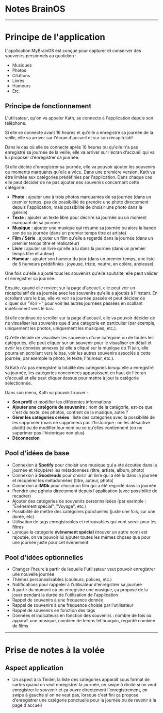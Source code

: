 # Notes BrainOS

---

# Principe de l'application

L'application MyBrainOS est conçue pour capturer et conserver des souvenirs personnels au quotidien :

- Musiques
- Photos
- Citations
- Livres
- Humeurs
- Etc.

## Principe de fonctionnement

L'utilisateur, qu'on va appeler Kath, se connecte à l'application depuis son téléphone.

Si elle se connecte avant 16 heures et qu'elle a enregistré sa journée de la veille, elle va arriver sur l'écran d'accueil et sur son récapitulatif.

Dans le cas où elle se connecte après 16 heures ou qu'elle n'a pas enregistré sa journée de la veille, elle va arriver sur l'écran d'accueil qui va lui proposer d'enregistrer sa journée.

Si elle décide d'enregistrer sa journée, elle va pouvoir ajouter les souvenirs ou moments marquants qu'elle a vécu. Dans une première version, Kath va être limitée aux catégories prédéfinies par l'application. Dans chaque cas elle peut décider de ne pas ajouter des souvenirs concernant cette catégorie :

- **Photo** : ajouter une à trois photos marquantes de sa journée (dans un premier temps, pas de possibilité de prendre une photo directement depuis l'application, mais possibilité de choisir une photo dans la galerie)
- **Texte** : ajouter un texte libre pour décrire sa journée ou un moment marquant de sa journée
- **Musique** : ajouter une musique qui résume sa journée ou alors la bande son de sa journée (dans un premier temps titre et artiste)
- **Film / Série** : ajouter un film qu'elle a regardé dans la journée (dans un premier temps titre et réalisateur)
- **Livre** : ajouter un livre qu'elle a lu dans la journée (dans un premier temps titre et auteur)
- **Humeur** : ajouter son humeur du jour (dans un premier temps, une liste de 5 humeurs prédéfinies : joyeuse, triste, neutre, en colère, anxieuse)

Une fois qu'elle a ajouté tous les souvenirs qu'elle souhaite, elle peut valider et enregistrer sa journée.

Ensuite, quand elle revient sur la page d'accueil, elle peut voir un récapitulatif de sa journée avec les souvenirs qu'elle a ajoutés à l'instant. En scrollant vers le bas, elle va voir sa journée passée et peut décider de cliquer sur "Voir +" pour voir les autres journées passées en scollant indéfiniment vers le bas.

Si elle continue de scroller sur la page d'accueil, elle va pouvoir décider de ne visualiser les souvenirs que d'une catégorie en particulier (par exemple, uniquement les photos, uniquement les musiques, etc.).

Qu'elle décide de visualiser les souvenirs d'une catégorie ou de toutes les catégories, elle peut cliquer sur un souvenir pour le visualiser en détail et avoir les données annexes (si elle a cliqué sur la musique du 11 juin, elle pourra en scrollant vers le bas, voir les autres souvenirs associés à cette journée, par exemple la photo, le texte, l'humeur, etc.).

Si Kath n'a pas enregistré la totalité des catégories lorsqu'elle a enregistré sa journée, les catégories concernées apparaissent en haut de l'écran d'accueil et elle peut cliquer dessus pour mettre à jour la catégorie sélectionnée.

Dans son menu, Kath va pouvoir trouver :

- **Son profil** et modifier les différentes informations
- **Ajouter une catégorie de souvenirs** : nom de la catégorie, est-ce que c'est du texte, des photos, contient de la musique, autre ?
- **Gérer les catégories créées** : liste des catégories avec la possibilité de les supprimer (mais ne supprimera pas l'historique : on les désactive plutôt) ou de modifier leur nom ou ce qu'elles contiennent (on ne supprimer pas l'historique non plus)
- **Déconnexion**

## Pool d'idées de base

- Connexion à **Spotify** pour choisir une musique qui a été écoutée dans la journée et récupérer les métadonnées (titre, artiste, album, photo)
- Connexion à **Goodreads** pour choisir un livre qui a été lu dans la journée et récupérer les métadonnées (titre, auteur, photo)
- Connexion à **IMDb** pour choisir un film qui a été regardé dans la journée
- Prendre une pghoto directement depuis l'application (avec possibilité de recadrer)
- Ajouter des catégories de souvenirs personnalisées (par exemple : "Événement spécial", "Voyage", etc.)
- Possibilité de mettre des catégories ponctuelles (juste une fois, sur une durée, etc)
- Utilisation de tags enregistrables et retrouvables qui vont servir pour les filtres
- Lorsque la catégorie **évènement spécial** (trouver un autre nom) est rajoutée, on va pouvoir lui ajouter toutes les mêmes choses que pour une journée juste pour cet évènement

## Pool d'idées optionnelles

- Changer l'heure à partir de laquelle l'utilisateur veut pouvoir enregistrer une nouvelle journée
- Thèmes personnalisables (couleurs, polices, etc.)
- Notifications pour rappeler à l'utilisateur d'enregistrer sa journée
- A partir du moment où on enregistre une musique, ça propose de la jouer pendant la durée de l'utilisation de l'application
- Rappel de souvenirs à une fréquence donnée
- Rappel de souvenirs à une fréquence choisie par l'utilisateur
- Rappel de souvenirs en fonction des tags
- Données et indicateurs en fonction des souvenirs : nombre de fois où apparaît une musique, combien de temps tel bouquin, regardé combien de films

---

# Prise de notes à la volée

## Aspect application

- Un aspect à la Tinder, la liste des catégories apparaît sous format de cartes quand on veut enregistrer la journée, on swipe à droite si on veut enregistrer le souvenir et ça ouvre directement l'enregistrement, on swipe à gauche si on ne veut pas, lorsque c'est fini ça propose d'enregistrer une catégorie ponctuelle pour la journée ou de revenir à la page d'accueil
